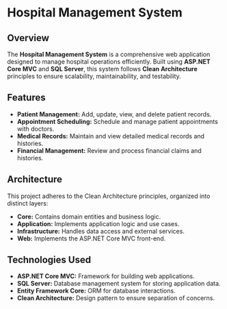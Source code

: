 # Hospital Management System

## Overview

The **Hospital Management System** is a comprehensive web application designed to manage hospital operations efficiently. Built using **ASP.NET Core MVC** and **SQL Server**, this system follows **Clean Architecture** principles to ensure scalability, maintainability, and testability.

## Features

- **Patient Management:** Add, update, view, and delete patient records.
- **Appointment Scheduling:** Schedule and manage patient appointments with doctors.
- **Medical Records:** Maintain and view detailed medical records and histories.
- **Financial Management:** Review and process financial claims and histories.

## Architecture

This project adheres to the Clean Architecture principles, organized into distinct layers:

- **Core:** Contains domain entities and business logic.
- **Application:** Implements application logic and use cases.
- **Infrastructure:** Handles data access and external services.
- **Web:** Implements the ASP.NET Core MVC front-end.

## Technologies Used

- **ASP.NET Core MVC:** Framework for building web applications.
- **SQL Server:** Database management system for storing application data.
- **Entity Framework Core:** ORM for database interactions.
- **Clean Architecture:** Design pattern to ensure separation of concerns.
